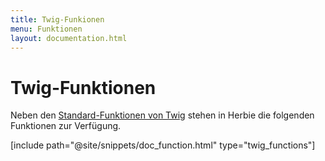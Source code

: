 ```yaml
---
title: Twig-Funkionen
menu: Funktionen
layout: documentation.html
---
```


# Twig-Funktionen

Neben den [Standard-Funktionen von Twig](http://twig.sensiolabs.org/documentation) stehen in Herbie die folgenden Funktionen zur Verfügung.

[include path="@site/snippets/doc_function.html" type="twig_functions"]
